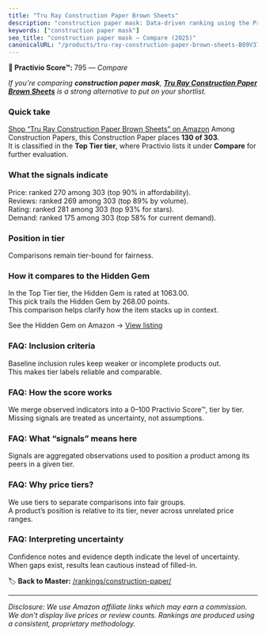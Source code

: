 ```yaml
---
title: "Tru Ray Construction Paper Brown Sheets"
description: "construction paper mask: Data-driven ranking using the Practivio Score™. Positioned by quality, value, demand, findability, momentum."
keywords: ["construction paper mask"]
seo_title: "construction paper mask — Compare (2025)"
canonicalURL: "/products/tru-ray-construction-paper-brown-sheets-B09V379HZ2/"
---
```


**🛒 Practivio Score™:** 795 — _Compare_


*If you're comparing **construction paper mask**, **[Tru Ray Construction Paper Brown Sheets](https://www.amazon.com/dp/B09V379HZ2?tag=practivio-20)** is a strong alternative to put on your shortlist.*
### Quick take
[Shop “Tru Ray Construction Paper Brown Sheets” on Amazon](https://www.amazon.com/dp/B09V379HZ2?tag=practivio-20)
Among Construction Papers, this Construction Paper places **130 of 303**.  
It is classified in the **Top Tier tier**, where Practivio lists it under **Compare** for further evaluation.

### What the signals indicate
Price: ranked 270 among 303 (top 90% in affordability).  
Reviews: ranked 269 among 303 (top 89% by volume).  
Rating: ranked 281 among 303 (top 93% for stars).  
Demand: ranked 175 among 303 (top 58% for current demand).

### Position in tier
Comparisons remain tier-bound for fairness.

### How it compares to the Hidden Gem
In the Top Tier tier, the Hidden Gem is rated at 1063.00.  
This pick trails the Hidden Gem by 268.00 points.  
This comparison helps clarify how the item stacks up in context.  

See the Hidden Gem on Amazon → [View listing](https://www.amazon.com/dp/B07K8WHH5J?tag=practivio-20)

### FAQ: Inclusion criteria
Baseline inclusion rules keep weaker or incomplete products out.  
This makes tier labels reliable and comparable.

### FAQ: How the score works
We merge observed indicators into a 0–100 Practivio Score™, tier by tier.  
Missing signals are treated as uncertainty, not assumptions.

### FAQ: What “signals” means here
Signals are aggregated observations used to position a product among its peers in a given tier.

### FAQ: Why price tiers?
We use tiers to separate comparisons into fair groups.  
A product’s position is relative to its tier, never across unrelated price ranges.

### FAQ: Interpreting uncertainty
Confidence notes and evidence depth indicate the level of uncertainty.  
When gaps exist, results lean cautious instead of filled-in.

<!-- Missing template for Compare/CompareWithinPriceClass -->


🏷️ **Back to Master:** [/rankings/construction-paper/](/rankings/construction-paper/)

---
_Disclosure: We use Amazon affiliate links which may earn a commission. We don’t display live prices or review counts. Rankings are produced using a consistent, proprietary methodology._
